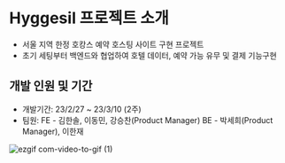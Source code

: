 
# Hyggesil 프로젝트 소개

- 서울 지역 한정 호캉스 예약 호스팅 사이트 구현 프로젝트
- 초기 세팅부터 백엔드와 협업하여 호텔 데이터, 예약 가능 유무 및 결제 기능구현

## 개발 인원 및 기간

- 개발기간: 23/2/27 ~ 23/3/10 (2주)
- 팀원: FE - 김한솔, 이동민, 강승찬(Product Manager) BE - 박세희(Product Manager), 이한재

![ezgif com-video-to-gif (1)](https://user-images.githubusercontent.com/120270709/224229714-79b9d6f7-79f8-43a7-bb36-545fc19a2607.gif)

